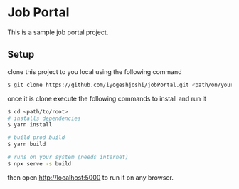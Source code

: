 # Job Portal

This is a sample job portal project.

## Setup

clone this project to you local using the following command

```bash
$ git clone https://github.com/iyogeshjoshi/jobPortal.git <path/on/your/machine>
```

once it is clone execute the following commands to install and run it

```bash
$ cd <path/to/root>
# installs dependencies
$ yarn install

# build prod build
$ yarn build

# runs on your system (needs internet)
$ npx serve -s build
```

then open [http://localhost:5000](http://localhost:5000) to run it on any browser.
